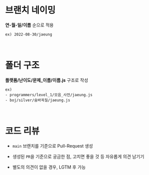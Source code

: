 # 브랜치 네이밍

**연-월-일/이름** 순으로 적용

`ex) 2022-08-30/jaeung`

<br>

# 폴더 구조

**플랫폼/난이도/문제_이름/이름.js** 구조로 작성

```
ex)
- programmers/level_1/모음_사전/jaeung.js
- boj/silver/숨바꼭질/jaeung.js
```

<br>

# 코드 리뷰

- `main` 브랜치를 기준으로 Pull-Request 생성

- 생성된 `PR`을 기준으로 궁금한 점, 고치면 좋을 것 등 자유롭게 의견 남기기

- 별도의 의견이 없을 경우, LGTM 후 가능
